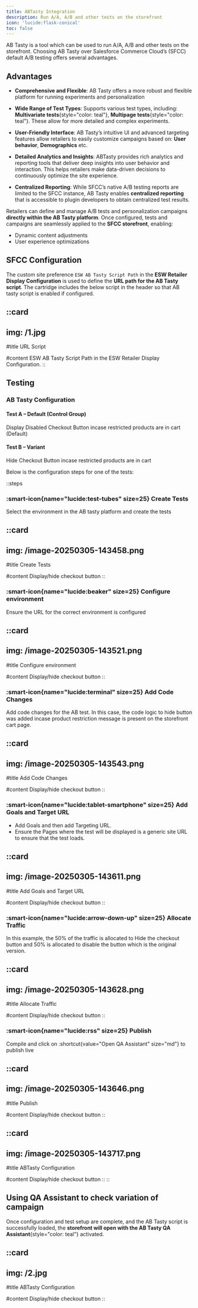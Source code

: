 ```yaml
---
title: ABTasty Integration
description: Run A/A, A/B and other tests on the storefront
icon: 'lucide:flask-conical'
toc: false
---
```


AB Tasty is a tool which can be used to run A/A, A/B and other tests on the storefront. Choosing AB Tasty over Salesforce Commerce Cloud’s (SFCC) default A/B testing offers several advantages.

## Advantages

- **Comprehensive and Flexible**: AB Tasty offers a more robust and flexible platform for running experiments and personalization

- **Wide Range of Test Types**: Supports various test types, including: **Multivariate tests**{style="color: teal"}, **Multipage tests**{style="color: teal"}. These allow for more detailed and complex experiments.

- **User-Friendly Interface**: AB Tasty’s intuitive UI and advanced targeting features allow retailers to easily customize campaigns based on: **User behavior**, **Demographics** etc.

- **Detailed Analytics and Insights**: ABTasty provides rich analytics and reporting tools that deliver deep insights into user behavior and interaction. This helps retailers make data-driven decisions to continuously optimize the site experience.

- **Centralized Reporting**: While SFCC’s native A/B testing reports are limited to the SFCC instance, AB Tasty enables **centralized reporting** that is accessible to plugin developers to obtain centralized test results.

Retailers can define and manage A/B tests and personalization campaigns **directly within the AB Tasty platform**. Once configured, tests and campaigns are seamlessly applied to the **SFCC storefront**, enabling:

- Dynamic content adjustments
- User experience optimizations


## SFCC Configuration

The custom site preference `ESW AB Tasty Script Path` in the **ESW Retailer Display Configuration** is used to define the **URL path for the AB Tasty script**. The cartridge includes the below script in the header so that AB tasty script is enabled if configured.

::card
---
img: /1.jpg
---
#title
URL Script

#content
ESW AB Tasty Script Path in the ESW Retailer Display Configuration.
::


## Testing

### AB Tasty Configuration

#### Test A – Default (Control Group)
Display Disabled Checkout Button incase restricted products are in cart (Default)

#### Test B – Variant
Hide Checkout Button incase restricted products are in cart <br>

Below is the configuration steps for one of the tests:

::steps
  ### :smart-icon{name="lucide:test-tubes" size=25} Create Tests

  Select the environment in the AB tasty platform and create the tests

  ::card
  ---
  img: /image-20250305-143458.png
  ---
  #title
  Create Tests

  #content
  Display/hide checkout button
  ::

  ### :smart-icon{name="lucide:beaker" size=25} Configure environment
  
  Ensure the URL for the correct environment is configured

  ::card
  ---
  img: /image-20250305-143521.png
  ---
  #title
  Configure environment

  #content
  Display/hide checkout button
  ::

  ### :smart-icon{name="lucide:terminal" size=25} Add Code Changes

  Add code changes for the AB test. In this case, the code logic to hide button was added incase product restriction message is present on the storefront cart page.

  ::card
  ---
  img: /image-20250305-143543.png
  ---
  #title
  Add Code Changes

  #content
  Display/hide checkout button
  ::

  ### :smart-icon{name="lucide:tablet-smartphone" size=25} Add Goals and Target URL

  - Add Goals and then add Targeting URL. 
  - Ensure the Pages where the test will be displayed is a generic site URL to ensure that the test loads.

  ::card
  ---
  img: /image-20250305-143611.png
  ---
  #title
  Add Goals and Target URL

  #content
  Display/hide checkout button
  ::

  ### :smart-icon{name="lucide:arrow-down-up" size=25} Allocate Traffic

  In this example, the 50% of the traffic is allocated to Hide the checkout button and 50% is allocated to disable the button which is the original version.

  ::card
  ---
  img: /image-20250305-143628.png
  ---
  #title
  Allocate Traffic

  #content
  Display/hide checkout button
  ::

  ### :smart-icon{name="lucide:rss" size=25} Publish

  Compile and click on :shortcut{value="Open QA Assistant" size="md"} to publish live

  ::card
  ---
  img: /image-20250305-143646.png
  ---
  #title
  Publish

  #content
  Display/hide checkout button
  ::

  ::card
  ---
  img: /image-20250305-143717.png
  ---
  #title
  ABTasty Configuration

  #content
  Display/hide checkout button
  ::
::

## Using QA Assistant to check variation of campaign

Once configuration and test setup are complete, and the AB Tasty script is successfully loaded, the **storefront will open with the AB Tasty QA Assistant**{style="color: teal"} activated.

::card
  ---
  img: /2.jpg
  ---
  #title
  ABTasty Configuration

  #content
  Display/hide checkout button
  ::